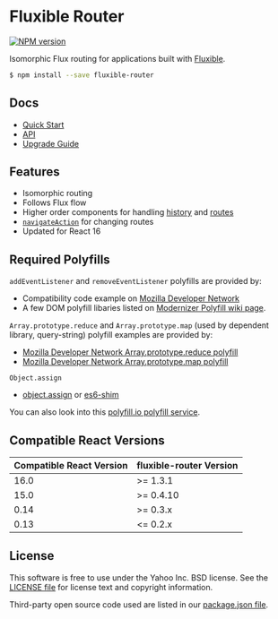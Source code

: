 # Fluxible Router

[![NPM version](https://badge.fury.io/js/fluxible-router.svg)](http://badge.fury.io/js/fluxible-router)

Isomorphic Flux routing for applications built with [Fluxible](https://github.com/yahoo/fluxible).

```bash
$ npm install --save fluxible-router
```

## Docs

 * [Quick Start](https://github.com/yahoo/fluxible/blob/master/packages/fluxible-router/docs/quick-start.md)
 * [API](https://github.com/yahoo/fluxible/blob/master/packages/fluxible-router/docs/api/README.md)
 * [Upgrade Guide](https://github.com/yahoo/fluxible/blob/master/packages/fluxible-router/UPGRADE.md)

## Features

 * Isomorphic routing
 * Follows Flux flow
 * Higher order components for handling [history](https://github.com/yahoo/fluxible/blob/master/packages/fluxible-router/docs/api/handleHistory.md) and [routes](https://github.com/yahoo/fluxible/blob/master/packages/fluxible-router/docs/api/handleRoute.md)
 * [`navigateAction`](https://github.com/yahoo/fluxible/blob/master/packages/fluxible-router/docs/api/navigateAction.md) for changing routes
 * Updated for React 16

## Required Polyfills

`addEventListener` and `removeEventListener` polyfills are provided by:

* Compatibility code example on [Mozilla Developer Network](https://developer.mozilla.org/en-US/docs/Web/API/EventTarget.addEventListener)
* A few DOM polyfill libaries listed on [Modernizer Polyfill wiki page](https://github.com/Modernizr/Modernizr/wiki/HTML5-Cross-Browser-Polyfills#dom).

`Array.prototype.reduce` and `Array.prototype.map` (used by dependent library, query-string) polyfill examples are provided by:

* [Mozilla Developer Network Array.prototype.reduce polyfill](https://developer.mozilla.org/en-US/docs/Web/JavaScript/Reference/Global_Objects/Array/Reduce#Polyfill)
* [Mozilla Developer Network Array.prototype.map polyfill](https://developer.mozilla.org/en-US/docs/Web/JavaScript/Reference/Global_Objects/Array/map#Polyfill)

`Object.assign`

 * [object.assign](https://www.npmjs.com/package/object.assign) or [es6-shim](https://github.com/paulmillr/es6-shim)

You can also look into this [polyfill.io polyfill service](https://cdn.polyfill.io/v1/).

## Compatible React Versions

| Compatible React Version | fluxible-router Version |
|--------------------------|-------------------------------|
| 16.0 | >= 1.3.1 |
| 15.0 | >= 0.4.10 |
| 0.14 | >= 0.3.x |
| 0.13 | <= 0.2.x |

## License
This software is free to use under the Yahoo Inc. BSD license.
See the [LICENSE file][] for license text and copyright information.

[LICENSE file]: https://github.com/yahoo/fluxible/blob/master/LICENSE.md

Third-party open source code used are listed in our [package.json file]( https://github.com/yahoo/fluxible/blob/master/packages/fluxible-router/package.json).
